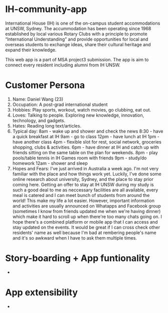 # IH-community-app
International House (IH) is one of the on-campus student accommodations at UNSW, Sydney. The accummodation has been operating since 1968 established by local various Rotary Clubs with a principle to promote “International Understanding” and provide opportunities for local and overseas students to exchange ideas, share their cultural heritage and expand their knowledge.

This web app is a part of MSA project3 submission. The app is aim to connect every resident including alumni from IH UNSW.

# Customer Persona
1. Name: Daniel Wang (23)
2. Occupation: A post-grad international student
3. Hobbies: Play sports, workout, watch movies, go clubbing, eat out.
4. Loves: Talking to people. Exploring new knowledge, innovation, technology, and gadgets.
5. Hates: Reading long text/articles.
6. Typical day: 
    8am - wake up and shower and check the news
    8:30 - have a quick breakfast at IH
    9am - go to class
    12pm -  have lunch at IH
    1pm - have another class
    4pm - flexible slot for rest, social network, groceries shopping, clubs & activities.
    6pm - have dinner at IH and catch up with friends sitting on the same table on the plan for weekends.
    8pm - play pools/table tennis in IH Games room with friends
    9pm - study/do homework
    12am - shower and sleep
7. Hopes and Fears:
    I've just arrived in Australia a week ago. I'm not very familiar with the place and how things work yet. Luckily, I've done some online research about university, Sydney, and the place to stay prior coming here. Getting an offer to stay at IH UNSW during my study is such a good deal to me as neccessary facilities are all available, every meal is catered and I can meet bunch of students from around the world! This make my life a lot easier. However, important information and activities are usually announced on Whatapps and Facebook group (sometimes I know from friends updated me when we're having dinner) which make it hard to scroll up when there're too many chats going on. I hope there's a combined platform or mobile app that I can access and stay updated on the events. It would be great if I can cross check other residents' name as well because I'm bad at rembering people's name and it's so awkward when I have to ask them multiple times.
    

# Story-boarding + App funtionality
- 
# App extensibility
- 
